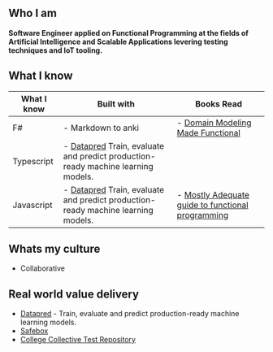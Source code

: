## Who I am
**Software Engineer applied on Functional Programming at the fields of Artificial Intelligence and Scalable Applications levering testing techniques and IoT tooling.**

## What I know
| What I know | Built with                                                                                                                 | Books Read                                                                                                        |
|-------------|----------------------------------------------------------------------------------------------------------------------------|-------------------------------------------------------------------------------------------------------------------|
| F#          | - Markdown to anki                                                                                                         | - [Domain Modeling Made Functional](https://www.goodreads.com/book/show/34921689-domain-modeling-made-functional) |
| Typescript  | - [Datapred](https://datarisk.io/produtos/datapred/) Train, evaluate and predict production-ready machine learning models. |                                                                                                                   |
| Javascript  | - [Datapred](https://datarisk.io/produtos/datapred/) Train, evaluate and predict production-ready machine learning models. | - [Mostly Adequate guide to functional programming](https://github.com/MostlyAdequate/mostly-adequate-guide)      |

## Whats my culture
- Collaborative

## Real world value delivery

- [Datapred](https://datarisk.io/produtos/datapred/) - Train, evaluate and predict production-ready machine learning models.
- [Safebox](https://github.com/Marcos-Costa/safebox)
- [College Collective Test Repository](https://github.com/elheremes/awesome-ufma)

